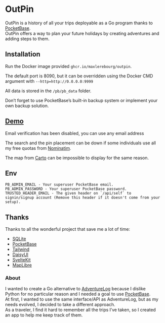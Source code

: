 # OutPin

OutPin is a history of all your trips deployable as a Go program thanks to [PocketBase](https://pocketbase.io).  
OutPin offers a way to plan your future holidays by creating adventures and adding steps to them.


## Installation

Run the Docker image provided `ghcr.io/maxlerebourg/outpin`.

The default port is 8090, but it can be overridden using the Docker CMD argument with `--http=http://0.0.0.0:9999`

All data is stored in the `/pb/pb_data` folder.

Don’t forget to use PocketBase’s built-in backup system or implement your own backup solution.


## [Demo](https://outpin.lerebourg.eu)

Email verification has been disabled, you can use any email address

The search and the pin placement can be down if some individuals use all my free quotas from [Nominatim](https://nominatim.openstreetmap.org).

The map from [Carto](https://carto.com) can be impossible to display for the same reason.


## Env

```
PB_ADMIN_EMAIL - Your superuser PocketBase email. 
PB_ADMIN_PASSWORD - Your superuser PocketBase password.
TRUSTED_HEADER_EMAIL - The given header on `/api/self` to signin/signup account (Remove this header if it doesn't come from your setup).
```


## Thanks

Thanks to all the wonderful project that save me a lot of time:
- [SQLite](https://www.sqlite.org)
- [PocketBase](https://pocketbase.io)
- [Tailwind](https://tailwindcss.com)
- [DaisyUI](https://daisyui.com)
- [SvelteKit](https://svelte.dev)
- [MapLibre](https://maplibre.org)


### About

I wanted to create a Go alternative to [AdventureLog](https://adventurelog.app) because I dislike Python for no particular reason and I needed a goal to use [PocketBase](https://pocketbase.io).  
At first, I wanted to use the same interface/API as AdventureLog, but as my needs evolved, I decided to take a different approach.  
As a traveler, I find it hard to remember all the trips I’ve taken, so I created an app to help me keep track of them.  
